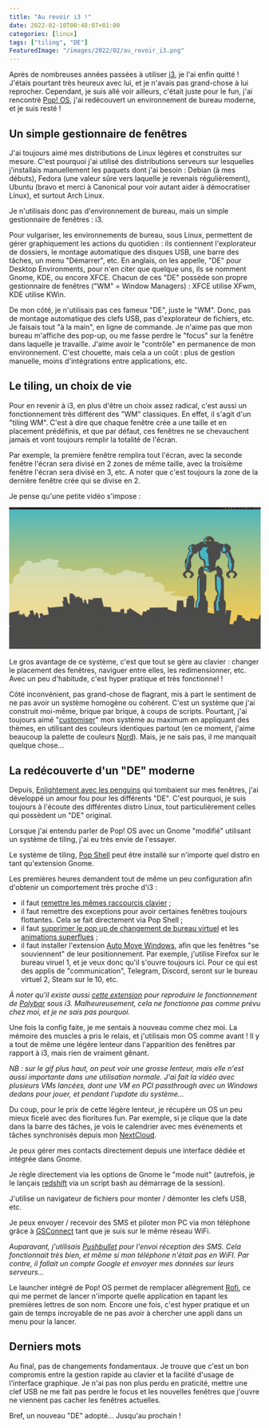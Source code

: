 ```yaml
---
title: "Au revoir i3 !"
date: 2022-02-10T00:48:07+01:00
categories: [linux]
tags: ["tiling", "DE"]
FeaturedImage: "/images/2022/02/au_revoir_i3.png"
---
```


Après de nombreuses années passées à utiliser [i3](https://i3wm.org/), je l'ai enfin quitté ! J'étais pourtant très heureux avec lui, et je n'avais pas grand-chose à lui reprocher. Cependant, je suis allé voir ailleurs, c'était juste pour le fun, j'ai rencontré [Pop! OS](https://pop.system76.com/), j'ai redécouvert un environnement de bureau moderne, et je suis resté !

## Un simple gestionnaire de fenêtres

J'ai toujours aimé mes distributions de Linux légères et construites sur mesure. C'est pourquoi j'ai utilisé des distributions serveurs sur lesquelles j'installais manuellement les paquets dont j'ai besoin : Debian (à mes débuts), Fedora (une valeur sûre vers laquelle je revenais régulièrement), Ubuntu (bravo et merci à Canonical pour voir autant aider à démocratiser Linux), et surtout Arch Linux.

Je n'utilisais donc pas d'environnement de bureau, mais un simple gestionnaire de fenêtres : i3. 

Pour vulgariser, les environnements de bureau, sous Linux, permettent de gérer graphiquement les actions du quotidien : ils contiennent l'explorateur de dossiers, le montage automatique des disques USB, une barre des tâches, un menu "Démarrer", etc. En anglais, on les appelle, "DE" pour Desktop Environments, pour n'en citer que quelque uns, ils se nomment Gnome, KDE, ou encore XFCE. Chacun de ces "DE" possède son propre gestionnaire de fenêtres ("WM" = Window Managers) : XFCE utilise XFwm, KDE utilise KWin.

De mon côté, je n'utilisais pas ces fameux "DE", juste le "WM". Donc, pas de montage automatique des clefs USB, pas d'explorateur de fichiers, etc. Je faisais tout "à la main", en ligne de commande. Je n'aime pas que mon bureau m'affiche des pop-up, ou me fasse perdre le "focus" sur la fenêtre dans laquelle je travaille. J'aime avoir le "contrôle" en permanence de mon environnement. C'est chouette, mais cela a un coût : plus de gestion manuelle, moins d'intégrations entre applications, etc.

## Le tiling, un choix de vie

Pour en revenir à i3, en plus d'être un choix assez radical, c'est aussi un fonctionnement très différent des "WM" classiques. En effet, il s'agit d'un "tiling WM". C'est à dire que chaque fenêtre crée a une taille et en placement prédéfinis, et que par défaut, ces fenêtres ne se chevauchent jamais et vont toujours remplir la totalité de l'écran. 

Par exemple, la première fenêtre remplira tout l'écran, avec la seconde fenêtre l'écran sera divisé en 2 zones de même taille, avec la troisième fenêtre l'écran sera divisé en 3, etc. A noter que c'est toujours la zone de la dernière fenêtre crée qui se divise en 2.

Je pense qu'une petite vidéo s'impose :
 
![Aperçu du tiling](/images/2022/02/tiling_demo_cut.gif)

Le gros avantage de ce système, c'est que tout se gère au clavier : changer le placement des fenêtres, naviguer entre elles, les redimensionner, etc. Avec un peu d'habitude, c'est hyper pratique et très fonctionnel !

Côté inconvénient, pas grand-chose de flagrant, mis à part le sentiment de ne pas avoir un système homogène ou cohérent. C'est un système que j'ai construit moi-même, brique par brique, à coups de scripts. Pourtant, j'ai toujours aimé "[customiser](https://www.reddit.com/r/unixporn/)" mon système au maximum en appliquant des thèmes, en utilisant des couleurs identiques partout (en ce moment, j'aime beaucoup la palette de couleurs [Nord](https://www.nordtheme.com/)). Mais, je ne sais pas, il me manquait quelque chose...

## La redécouverte d'un "DE" moderne

Depuis, [Enlightement avec les penguins](http://xpenguins.seul.org/images/epenguins.jpg) qui tombaient sur mes fenêtres, j'ai développé un amour fou pour les différents "DE". C'est pourquoi, je suis toujours à l'écoute des différentes distro Linux, tout particulièrement celles qui possèdent un "DE" original.

Lorsque j'ai entendu parler de Pop! OS avec un Gnome "modifié" utilisant un système de tiling, j'ai eu très envie de l'essayer.

Le système de tiling, [Pop Shell](https://github.com/pop-os/shell) peut être installé sur n'importe quel distro en tant qu'extension Gnome. 

Les premières heures demandent tout de même un peu configuration afin d'obtenir un comportement très proche d'i3 :
* il faut [remettre les mêmes raccourcis clavier](https://github.com/pop-os/shell/issues/142#issuecomment-663079699) ;
* il faut remettre des exceptions pour avoir certaines fenêtres toujours flottantes. Cela se fait directement via Pop Shell ;
* il faut [supprimer le pop up de changement de bureau virtuel](https://extensions.gnome.org/extension/4401/move-workspace-switcher-popup/) et les [animations superflues](https://extensions.gnome.org/extension/4290/disable-workspace-switch-animation-for-gnome-40) ;
* il faut installer l'extension [Auto Move Windows](https://extensions.gnome.org/extension/16/auto-move-windows/), afin que les fenêtres "se souviennent" de leur positionnement. Par exemple, j'utilise Firefox sur le bureau viruel 1, et je veux donc qu'il s'ouvre toujours ici. Pour ce qui est des applis de "communication", Telegram, Discord, seront sur le bureau virtuel 2, Steam sur le 10, etc.

_À noter qu'il existe aussi [cette extension](https://github.com/andyrichardson/simply-workspaces) pour reproduire le fonctionnement de [Polybar](https://wiki.archlinux.org/title/Polybar) sous i3. Malheureusement, cela ne fonctionne pas comme prévu chez moi, et je ne sais pas pourquoi._

Une fois la config faite, je me sentais à nouveau comme chez moi. La mémoire des muscles a pris le relais, et j'utilisais mon OS comme avant ! Il y a tout de même une légère lenteur dans l'apparition des fenêtres par rapport à i3, mais rien de vraiment gênant. 

_NB : sur le gif plus haut, on peut voir une grosse lenteur, mais elle n'est aussi importante dans une utilisation normale. J'ai fait la vidéo avec plusieurs VMs lancées, dont une VM en PCI passthrough avec un Windows dedans pour jouer, et pendant l'update du système..._

Du coup, pour le prix de cette légère lenteur, je récupère un OS un peu mieux ficelé avec des fioritures fun. Par exemple, si je clique que la date dans la barre des tâches, je vois le calendrier avec mes événements et tâches synchronisés depuis mon [NextCloud](https://nextcloud.com/fr_FR/). 

Je peux gérer mes contacts directement depuis une interface dédiée et intégrée dans Gnome.

Je règle directement via les options de Gnome le "mode nuit" (autrefois, je le lançais [redshift](https://doc.ubuntu-fr.org/redshift) via un script bash au démarrage de la session).

J'utilise un navigateur de fichiers pour monter / démonter les clefs USB, etc.

Je peux envoyer / recevoir des SMS et piloter mon PC via mon téléphone grâce à [GSConnect](https://github.com/GSConnect/gnome-shell-extension-gsconnect/wiki) tant que je suis sur le même réseau WiFi. 

_Auparavant, j'utilisais [Pushbullet](https://www.pushbullet.com/) pour l'envoi réception des SMS. Cela fonctionnait très bien, et même si mon téléphone n'était pas en WiFI. Par contre, il fallait un compte Google et envoyer mes données sur leurs serveurs..._

Le launcher intégré de Pop! OS permet de remplacer allégrement [Rofi](https://wiki.archlinux.org/title/Rofi), ce qui me permet de lancer n'importe quelle application en tapant les premières lettres de son nom. Encore une fois, c'est hyper pratique et un gain de temps incroyable de ne pas avoir à chercher une appli dans un menu pour la lancer.

## Derniers mots

Au final, pas de changements fondamentaux. Je trouve que c'est un bon compromis entre la gestion rapide au clavier et la facilité d'usage de l'interface graphique. Je n'ai pas non plus perdu en praticité, mettre une clef USB ne me fait pas perdre le focus et les nouvelles fenêtres que j'ouvre ne viennent pas cacher les fenêtres actuelles.

Bref, un nouveau "DE" adopté... Jusqu'au prochain !